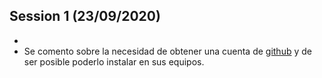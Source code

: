 ## Session 1 (23/09/2020)

* 
* Se comento sobre la necesidad de obtener una cuenta de [github](https://github.com) y de ser posible poderlo instalar en sus equipos.
